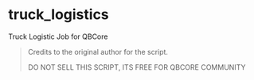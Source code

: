 # truck_logistics
Truck Logistic Job for QBCore
>Credits to the original author for the script.
>
>DO NOT SELL THIS SCRIPT, ITS FREE FOR QBCORE COMMUNITY
